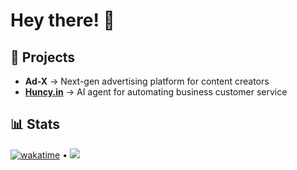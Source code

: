 # Hey there! 👋  

## 🚀 Projects  
- **Ad-X** → Next-gen advertising platform for content creators  
- **[Huncy.in](https://huncy.in)** → AI agent for automating business customer service  

## 📊 Stats  
[![wakatime](https://wakatime.com/badge/user/4401c4b5-67d5-45a6-96a9-aa6b4f95a36d.svg)](https://wakatime.com/@4401c4b5-67d5-45a6-96a9-aa6b4f95a36d) • ![](https://komarev.com/ghpvc/?username=Jeoml) 
